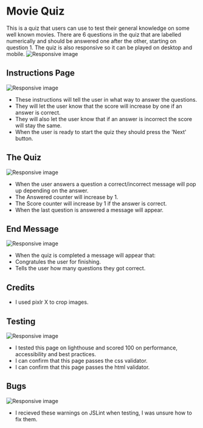 # Movie Quiz

This is a quiz that users can use to test their general knowledge on some well known movies.
There are 6 questions in the quiz that are labelled numerically and should be answered one after the other, starting on question 1.
The quiz is also responsive so it can be played on desktop and mobile.
![Responsive image](Assets/Images/Responsive-quiz.jpg)


## Instructions Page

![Responsive image](Assets/Images/Instructions-Image.jpg)

- These instructions will tell the user in what way to answer the questions.
- They will let the user know that the score will increase by one if an answer is correct.
- They will also let the user know that if an answer is incorrect the score will stay the same.
- When the user is ready to start the quiz they should press the 'Next' button.


## The Quiz

![Responsive image](Assets/Images/Quiz-Image.jpg)

- When the user answers a question a correct/incorrect message will pop up depending on the answer.
- The Answered counter will increase by 1.
- The Score counter will increase by 1 if the answer is correct.
- When the last question is answered a message will appear.


## End Message 

![Responsive image](Assets/Images/EndResult-Image.jpg)

- When the quiz is completed a message will appear that:
- Congratules the user for finishing.
- Tells the user how many questions they got correct.

## Credits

- I used pixlr X to crop images.

## Testing

![Responsive image](Assets/Images/lighthouse-test.jpg)

- I tested this page on lighthouse and scored 100 on performance, accessibility and best practices.
- I can confirm that this page passes the css validator.
- I can confirm that this page passes the html validator.

## Bugs

![Responsive image](Assets/Images/JSLint-image.jpg)

- I recieved these warnings on JSLint when testing, I was unsure how to fix them.




